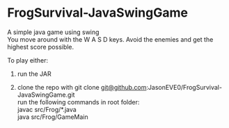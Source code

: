 # FrogSurvival-JavaSwingGame
A simple java game using swing\
You move around with the W A S D keys.
Avoid the enemies and get the highest score possible.

To play either:

1. run the JAR 

2. clone the repo with git clone git@github.com:JasonEVE0/FrogSurvival-JavaSwingGame.git  
run the following commands in root folder:  
javac src/Frog/*.java  
java src/Frog/GameMain  


